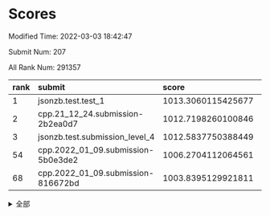# Scores

Modified Time: 2022-03-03 18:42:47

Submit Num: 207

All Rank Num: 291357

| rank |               submit               |       score        |       sigma        | pk_num |
| :--- | :--------------------------------- | :----------------- | :----------------- | :----- |
| 1    | jsonzb.test.test_1                 | 1013.3060115425677 | 0.8063904773277568 | 5632   |
| 2    | cpp.21_12_24.submission-2b2ea0d7   | 1012.7198260100846 | 0.7784053061205672 | 5629   |
| 3    | jsonzb.test.submission_level_4     | 1012.5837750388449 | 0.7966460752902434 | 5629   |
| 54   | cpp.2022_01_09.submission-5b0e3de2 | 1006.2704112064561 | 0.7270487496294857 | 5632   |
| 68   | cpp.2022_01_09.submission-816672bd | 1003.8395129921811 | 0.7254274503269835 | 5631   |


<details>
<summary>全部</summary>

| rank |                 submit                 |       score        |       sigma        | pk_num |
| :--- | :------------------------------------- | :----------------- | :----------------- | :----- |
| 1    | jsonzb.test.test_1                     | 1013.3060115425677 | 0.8063904773277568 | 5632   |
| 2    | cpp.21_12_24.submission-2b2ea0d7       | 1012.7198260100846 | 0.7784053061205672 | 5629   |
| 3    | jsonzb.test.submission_level_4         | 1012.5837750388449 | 0.7966460752902434 | 5629   |
| 4    | gobigger.level_3.submission_level_3_43 | 1011.4659229970991 | 0.7743231461671114 | 5636   |
| 5    | gobigger.level_3.submission_level_3_10 | 1011.451506550135  | 0.76177833132171   | 5627   |
| 6    | gobigger.level_3.submission_level_3_26 | 1011.3526394121866 | 0.772923978916318  | 5631   |
| 7    | gobigger.level_3.submission_level_3_42 | 1011.3382902633273 | 0.7773286694260138 | 5630   |
| 8    | gobigger.level_3.submission_level_3_11 | 1011.2350190844342 | 0.7697841383783218 | 5627   |
| 9    | gobigger.level_3.submission_level_3_7  | 1010.8480161334239 | 0.763452254159416  | 5629   |
| 10   | gobigger.level_3.submission_level_3_0  | 1010.8447820768598 | 0.7794123133977797 | 5631   |
| 11   | gobigger.level_3.submission_level_3_29 | 1010.7799448002646 | 0.7539034699231989 | 5630   |
| 12   | gobigger.level_3.submission_level_3_39 | 1010.7224204678806 | 0.7470521408072978 | 5632   |
| 13   | gobigger.level_3.submission_level_3_47 | 1010.613833950093  | 0.766705589415281  | 5630   |
| 14   | gobigger.level_3.submission_level_3_36 | 1010.6086030645499 | 0.774848710219736  | 5634   |
| 15   | gobigger.level_3.submission_level_3_20 | 1010.5842752982006 | 0.7752171828687289 | 5633   |
| 16   | gobigger.level_3.submission_level_3_35 | 1010.5793245907203 | 0.7750555275752881 | 5631   |
| 17   | gobigger.level_3.submission_level_3_6  | 1010.4797890958398 | 0.7396462326148362 | 5634   |
| 18   | gobigger.level_3.submission_level_3_19 | 1010.4679251315521 | 0.750514076806338  | 5631   |
| 19   | gobigger.level_3.submission_level_3_15 | 1010.4375058617206 | 0.7650684219984539 | 5624   |
| 20   | gobigger.level_3.submission_level_3_4  | 1010.4174484955487 | 0.7479578188849267 | 5627   |
| 21   | gobigger.level_3.submission_level_3_5  | 1010.3835383083224 | 0.7682472405590308 | 5628   |
| 22   | gobigger.level_3.submission_level_3_49 | 1010.362393652318  | 0.7551556313606177 | 5631   |
| 23   | gobigger.level_3.submission_level_3_3  | 1010.3112758507731 | 0.7718273641638671 | 5629   |
| 24   | gobigger.level_3.submission_level_3_25 | 1010.2830500565832 | 0.7558380472599894 | 5633   |
| 25   | gobigger.level_3.submission_level_3_33 | 1010.2504984610008 | 0.7576441526554811 | 5634   |
| 26   | gobigger.level_3.submission_level_3_38 | 1010.2462783156091 | 0.753667873813383  | 5636   |
| 27   | gobigger.level_3.submission_level_3_30 | 1010.2042986943842 | 0.7654860051824095 | 5629   |
| 28   | gobigger.level_3.submission_level_3_13 | 1010.1946953225349 | 0.7776566760595547 | 5622   |
| 29   | gobigger.level_3.submission_level_3_16 | 1010.1706737118548 | 0.7442728725702507 | 5630   |
| 30   | gobigger.level_3.submission_level_3_14 | 1010.1063580952995 | 0.7685054903657722 | 5632   |
| 31   | gobigger.level_3.submission_level_3_18 | 1009.9816975604565 | 0.7483222674850536 | 5630   |
| 32   | gobigger.level_3.submission_level_3_31 | 1009.9651185024111 | 0.7454822340859191 | 5629   |
| 33   | gobigger.level_3.submission_level_3_40 | 1009.9552702177627 | 0.7707001558654157 | 5635   |
| 34   | gobigger.level_3.submission_level_3_23 | 1009.8751567011476 | 0.7607058993737128 | 5626   |
| 35   | gobigger.level_3.submission_level_3_27 | 1009.8594294775395 | 0.7467167855121568 | 5629   |
| 36   | gobigger.level_3.submission_level_3_22 | 1009.8524099225824 | 0.7485126959799543 | 5631   |
| 37   | gobigger.level_3.submission_level_3_17 | 1009.7750048101475 | 0.7708265051109638 | 5634   |
| 38   | gobigger.level_3.submission_level_3_44 | 1009.7223829297109 | 0.7676767990157365 | 5634   |
| 39   | gobigger.level_3.submission_level_3_1  | 1009.6781488693664 | 0.7722519136380622 | 5626   |
| 40   | gobigger.level_3.submission_level_3_8  | 1009.4709035940134 | 0.753743331309164  | 5627   |
| 41   | gobigger.level_3.submission_level_3_45 | 1009.4353559528196 | 0.7470267004661584 | 5632   |
| 42   | gobigger.level_3.submission_level_3_32 | 1009.3982640585347 | 0.7519782587819963 | 5632   |
| 43   | gobigger.level_3.submission_level_3_12 | 1009.3965250365449 | 0.7462080951704099 | 5629   |
| 44   | gobigger.level_3.submission_level_3_28 | 1009.3882226415833 | 0.7552712074837252 | 5633   |
| 45   | gobigger.level_3.submission_level_3_34 | 1009.3710962364978 | 0.7400838975718258 | 5630   |
| 46   | gobigger.level_3.submission_level_3_2  | 1009.2715860959487 | 0.762997905038575  | 5631   |
| 47   | gobigger.level_3.submission_level_3_46 | 1009.1680465532759 | 0.769757003220264  | 5629   |
| 48   | gobigger.level_3.submission_level_3_9  | 1008.9767861925001 | 0.7841980704086225 | 5628   |
| 49   | gobigger.level_3.submission_level_3_21 | 1008.938052332384  | 0.7429081123733793 | 5629   |
| 50   | gobigger.level_3.submission_level_3_37 | 1008.9121376043993 | 0.7490898234005479 | 5634   |
| 51   | gobigger.level_3.submission_level_3_48 | 1008.8094720529584 | 0.7492061095265216 | 5632   |
| 52   | gobigger.level_3.submission_level_3_41 | 1008.7093091752777 | 0.7517368265030933 | 5626   |
| 53   | gobigger.level_3.submission_level_3_24 | 1008.2540825725896 | 0.7369829025804571 | 5629   |
| 54   | cpp.2022_01_09.submission-5b0e3de2     | 1006.2704112064561 | 0.7270487496294857 | 5632   |
| 55   | gobigger.level_1.submission_level_1_31 | 1004.5495208073834 | 0.7293923003884482 | 5632   |
| 56   | gobigger.level_1.submission_level_1_49 | 1004.5118147117025 | 0.7329048676012624 | 5630   |
| 57   | gobigger.level_1.submission_level_1_21 | 1004.3973235529171 | 0.7181915504247692 | 5630   |
| 58   | gobigger.level_1.submission_level_1_12 | 1004.3870021755429 | 0.7216306123843353 | 5629   |
| 59   | gobigger.level_1.submission_level_1_26 | 1004.3851220346378 | 0.7199410719958372 | 5634   |
| 60   | gobigger.level_1.submission_level_1_6  | 1004.3209175123807 | 0.7318322823237674 | 5629   |
| 61   | gobigger.level_1.submission_level_1_28 | 1004.2123611296786 | 0.722244861657159  | 5629   |
| 62   | gobigger.level_1.submission_level_1_3  | 1004.1758691832055 | 0.711740149504417  | 5635   |
| 63   | gobigger.level_1.submission_level_1_41 | 1004.0014640983381 | 0.7177690152808325 | 5631   |
| 64   | gobigger.level_1.submission_level_1_4  | 1003.9413340478549 | 0.7036533966560159 | 5631   |
| 65   | gobigger.level_1.submission_level_1_24 | 1003.9391754946878 | 0.7136951143783208 | 5632   |
| 66   | gobigger.level_1.submission_level_1_16 | 1003.8587097202502 | 0.7209515992230756 | 5629   |
| 67   | gobigger.level_1.submission_level_1_42 | 1003.8585508828108 | 0.7203140573859371 | 5631   |
| 68   | cpp.2022_01_09.submission-816672bd     | 1003.8395129921811 | 0.7254274503269835 | 5631   |
| 69   | gobigger.level_1.submission_level_1_18 | 1003.7935293832253 | 0.725857702818786  | 5628   |
| 70   | gobigger.level_1.submission_level_1_20 | 1003.7514946360079 | 0.718604475341795  | 5627   |
| 71   | gobigger.level_1.submission_level_1_48 | 1003.7090256954923 | 0.7162726188113804 | 5633   |
| 72   | gobigger.level_1.submission_level_1_34 | 1003.6714405617143 | 0.7181645477689197 | 5630   |
| 73   | gobigger.level_1.submission_level_1_11 | 1003.6605733635824 | 0.728212482121784  | 5632   |
| 74   | gobigger.level_1.submission_level_1_44 | 1003.6367089700107 | 0.7337411252295762 | 5630   |
| 75   | gobigger.level_1.submission_level_1_8  | 1003.5663593485132 | 0.7155914425396765 | 5628   |
| 76   | gobigger.level_1.submission_level_1_47 | 1003.4477128456865 | 0.7221231358625501 | 5627   |
| 77   | gobigger.level_1.submission_level_1_39 | 1003.3937370835728 | 0.7231860783441058 | 5635   |
| 78   | gobigger.level_1.submission_level_1_38 | 1003.3709936191198 | 0.7134182357371425 | 5631   |
| 79   | gobigger.level_1.submission_level_1_0  | 1003.3621373414159 | 0.7253109823944486 | 5625   |
| 80   | gobigger.level_1.submission_level_1_23 | 1003.3572701474408 | 0.7150629039540791 | 5628   |
| 81   | gobigger.level_1.submission_level_1_40 | 1003.2769075975951 | 0.7165577937685603 | 5632   |
| 82   | gobigger.level_1.submission_level_1_7  | 1003.2179980854739 | 0.7175530502539338 | 5630   |
| 83   | gobigger.level_1.submission_level_1_13 | 1003.2103951875383 | 0.7214288752188347 | 5632   |
| 84   | gobigger.level_1.submission_level_1_25 | 1003.2036881212919 | 0.7189438700018882 | 5627   |
| 85   | gobigger.level_1.submission_level_1_45 | 1003.1012399502006 | 0.7181760528407927 | 5631   |
| 86   | gobigger.level_1.submission_level_1_15 | 1002.9785959546026 | 0.7213905226401267 | 5627   |
| 87   | gobigger.level_1.submission_level_1_1  | 1002.9606687328317 | 0.7179381181698323 | 5629   |
| 88   | gobigger.level_1.submission_level_1_17 | 1002.9280174180085 | 0.722051573269495  | 5634   |
| 89   | gobigger.level_1.submission_level_1_35 | 1002.8877236928819 | 0.7069080927506651 | 5632   |
| 90   | gobigger.level_1.submission_level_1_9  | 1002.7821070142168 | 0.7098009123278249 | 5630   |
| 91   | gobigger.level_1.submission_level_1_43 | 1002.7743463534633 | 0.7159310470348331 | 5629   |
| 92   | gobigger.level_1.submission_level_1_36 | 1002.7430536850011 | 0.7282219418438104 | 5628   |
| 93   | gobigger.level_1.submission_level_1_2  | 1002.7175477168827 | 0.7158874092908861 | 5631   |
| 94   | gobigger.level_1.submission_level_1_19 | 1002.7097993874432 | 0.7436362955997832 | 5628   |
| 95   | gobigger.level_1.submission_level_1_33 | 1002.6888728251516 | 0.7210417715167259 | 5633   |
| 96   | gobigger.level_1.submission_level_1_27 | 1002.6728985137336 | 0.7193229360142853 | 5632   |
| 97   | gobigger.level_1.submission_level_1_14 | 1002.549789076509  | 0.7176535446404051 | 5626   |
| 98   | gobigger.level_1.submission_level_1_5  | 1002.502635552526  | 0.7090437126177176 | 5628   |
| 99   | gobigger.level_1.submission_level_1_22 | 1002.4951733554547 | 0.7086410859161558 | 5626   |
| 100  | gobigger.level_1.submission_level_1_10 | 1002.3723974534208 | 0.7172513739547501 | 5628   |
| 101  | gobigger.level_1.submission_level_1_30 | 1002.2921239608814 | 0.7151301122916481 | 5631   |
| 102  | gobigger.level_1.submission_level_1_46 | 1002.2204759956851 | 0.7172245249330226 | 5630   |
| 103  | gobigger.level_1.submission_level_1_29 | 1002.1466695837499 | 0.7151852182375236 | 5633   |
| 104  | gobigger.level_1.submission_level_1_37 | 1001.9403553548415 | 0.7248692505350383 | 5632   |
| 105  | gobigger.level_1.submission_level_1_32 | 1001.7025299767299 | 0.7093368500313085 | 5622   |
| 106  | gobigger.random.submission_random_9    | 997.1412928959415  | 0.7155885265137575 | 5630   |
| 107  | gobigger.random.submission_random_43   | 997.0607660167791  | 0.7051041688209757 | 5629   |
| 108  | gobigger.random.submission_random_35   | 996.8910552898287  | 0.7129733636559247 | 5631   |
| 109  | gobigger.random.submission_random_17   | 996.8425109312903  | 0.7157929583027659 | 5626   |
| 110  | gobigger.random.submission_random_38   | 996.8354961007736  | 0.7120286580848642 | 5631   |
| 111  | gobigger.random.submission_random_28   | 996.8050307520621  | 0.7169759854766181 | 5628   |
| 112  | gobigger.random.submission_random_37   | 996.5759916146073  | 0.7073581740709735 | 5632   |
| 113  | gobigger.random.submission_random_48   | 996.5668385833789  | 0.7056549692267556 | 5632   |
| 114  | gobigger.random.submission_random_26   | 996.4848058691782  | 0.6954035478039203 | 5630   |
| 115  | gobigger.random.submission_random_19   | 996.4646872286266  | 0.7056561069441788 | 5630   |
| 116  | gobigger.random.submission_random_27   | 996.3139841873099  | 0.7017790837106324 | 5634   |
| 117  | gobigger.random.submission_random_25   | 996.3075530370031  | 0.7132322373473302 | 5630   |
| 118  | gobigger.random.submission_random_13   | 996.2736167703795  | 0.7162946335621176 | 5631   |
| 119  | gobigger.random.submission_random_32   | 996.2589117301816  | 0.71758329576579   | 5631   |
| 120  | gobigger.random.submission_random_8    | 996.2380288860735  | 0.7132566152943257 | 5631   |
| 121  | gobigger.random.submission_random_5    | 996.2240300196914  | 0.7151133343285242 | 5631   |
| 122  | gobigger.random.submission_random_10   | 996.0784308697594  | 0.7030830666524691 | 5630   |
| 123  | gobigger.random.submission_random_12   | 996.0691500968662  | 0.7001106988023581 | 5631   |
| 124  | gobigger.random.submission_random_14   | 995.8918904063914  | 0.7053081501352848 | 5625   |
| 125  | gobigger.random.submission_random_40   | 995.8610325105648  | 0.7045069543950963 | 5632   |
| 126  | gobigger.random.submission_random_1    | 995.8300380608201  | 0.7107668038284547 | 5626   |
| 127  | gobigger.random.submission_random_4    | 995.8204757089669  | 0.7102784484297107 | 5631   |
| 128  | gobigger.random.submission_random_11   | 995.8071433259105  | 0.7064971568844318 | 5628   |
| 129  | gobigger.random.submission_random_22   | 995.7963593836416  | 0.7325419597700791 | 5631   |
| 130  | gobigger.random.submission_random_31   | 995.787391684349   | 0.7093247306698983 | 5630   |
| 131  | gobigger.random.submission_random_33   | 995.7614017558276  | 0.6975485066050545 | 5633   |
| 132  | gobigger.random.submission_random_6    | 995.757474697723   | 0.7174609727527501 | 5632   |
| 133  | gobigger.random.submission_random_41   | 995.7095118479358  | 0.7234001575759936 | 5634   |
| 134  | gobigger.random.submission_random_49   | 995.706434918442   | 0.7210215908363324 | 5630   |
| 135  | gobigger.random.submission_random_30   | 995.7026678118439  | 0.7200455116325504 | 5629   |
| 136  | gobigger.random.submission_random_44   | 995.7025837510179  | 0.722279872533805  | 5624   |
| 137  | gobigger.random.submission_random_0    | 995.6812329645829  | 0.7099309333009626 | 5633   |
| 138  | gobigger.random.submission_random_21   | 995.5499887977859  | 0.7160982793268862 | 5631   |
| 139  | gobigger.random.submission_random_2    | 995.538413326808   | 0.711059313316235  | 5639   |
| 140  | gobigger.random.submission_random_18   | 995.4885974788297  | 0.7154809003632925 | 5628   |
| 141  | gobigger.random.submission_random_16   | 995.4122409825491  | 0.7018350940984972 | 5629   |
| 142  | gobigger.random.submission_random_3    | 995.3897166299661  | 0.7027085835408787 | 5627   |
| 143  | gobigger.random.submission_random_42   | 995.3711594533047  | 0.7059374516309203 | 5627   |
| 144  | gobigger.random.submission_random_20   | 995.3592873928242  | 0.7122489687418622 | 5628   |
| 145  | gobigger.random.submission_random_15   | 995.3375072535566  | 0.7046304992890113 | 5631   |
| 146  | gobigger.random.submission_random_7    | 995.2979459777774  | 0.715509826501411  | 5630   |
| 147  | gobigger.random.submission_random_46   | 995.2826647089738  | 0.7038263354543515 | 5630   |
| 148  | gobigger.random.submission_random_45   | 995.2449463540067  | 0.7196787580003716 | 5630   |
| 149  | gobigger.random.submission_random_36   | 995.2160618261055  | 0.7392005138601052 | 5635   |
| 150  | gobigger.random.submission_random_47   | 995.2114566246511  | 0.7122633404316137 | 5626   |
| 151  | gobigger.random.submission_random_39   | 995.1972309914757  | 0.7207084949424035 | 5630   |
| 152  | gobigger.random.submission_random_24   | 995.1584711607479  | 0.7313735731896822 | 5627   |
| 153  | gobigger.random.submission_random_29   | 995.0287950601303  | 0.7055181227395155 | 5629   |
| 154  | gobigger.random.submission_random_23   | 994.9014202851745  | 0.696266029486658  | 5626   |
| 155  | gobigger.level_2.submission_level_2_45 | 994.7873699810377  | 0.7224684766305316 | 5633   |
| 156  | gobigger.random.submission_random_34   | 994.6547957238428  | 0.7157071194278023 | 5630   |
| 157  | gobigger.level_2.submission_level_2_0  | 994.2613228043857  | 0.7336977019894707 | 5629   |
| 158  | gobigger.level_2.submission_level_2_15 | 994.1778048469965  | 0.7273556772192693 | 5629   |
| 159  | gobigger.level_2.submission_level_2_28 | 993.8327158807543  | 0.7370913525422673 | 5635   |
| 160  | gobigger.level_2.submission_level_2_37 | 993.7889449831513  | 0.7349249355350231 | 5632   |
| 161  | gobigger.level_2.submission_level_2_19 | 993.5324036541143  | 0.7280265434259535 | 5639   |
| 162  | gobigger.level_2.submission_level_2_24 | 993.3141930695299  | 0.733230131510774  | 5631   |
| 163  | gobigger.level_2.submission_level_2_17 | 993.0442679908089  | 0.7310038514268024 | 5629   |
| 164  | gobigger.level_2.submission_level_2_29 | 992.8170155650116  | 0.7412926359337185 | 5631   |
| 165  | gobigger.level_2.submission_level_2_12 | 992.8069967845249  | 0.7318960902120152 | 5630   |
| 166  | gobigger.level_2.submission_level_2_11 | 992.7807051007308  | 0.7380641407524311 | 5634   |
| 167  | gobigger.level_2.submission_level_2_18 | 992.7652246952405  | 0.7252547544273301 | 5627   |
| 168  | gobigger.level_2.submission_level_2_27 | 992.707876622962   | 0.7288955875110579 | 5632   |
| 169  | gobigger.level_2.submission_level_2_3  | 992.7017595670746  | 0.7382418856925875 | 5627   |
| 170  | gobigger.level_2.submission_level_2_36 | 992.5358979913938  | 0.7372605423412174 | 5634   |
| 171  | gobigger.level_2.submission_level_2_16 | 992.4428878176778  | 0.7358874542019883 | 5632   |
| 172  | gobigger.level_2.submission_level_2_40 | 992.380599307847   | 0.7350392532763182 | 5634   |
| 173  | gobigger.level_2.submission_level_2_2  | 992.3552558071752  | 0.7416837714502481 | 5630   |
| 174  | gobigger.level_2.submission_level_2_21 | 992.3453287490421  | 0.7588655953093435 | 5629   |
| 175  | gobigger.level_2.submission_level_2_13 | 992.2989515449585  | 0.7587639033940906 | 5628   |
| 176  | gobigger.level_2.submission_level_2_49 | 992.2733289644948  | 0.7430906172966789 | 5631   |
| 177  | gobigger.level_2.submission_level_2_25 | 992.2369523800968  | 0.7540132772406943 | 5628   |
| 178  | gobigger.level_2.submission_level_2_30 | 992.1206723402672  | 0.7287927441602818 | 5624   |
| 179  | gobigger.level_2.submission_level_2_1  | 992.1058501881967  | 0.7483656198065177 | 5632   |
| 180  | gobigger.level_2.submission_level_2_26 | 992.0924868778761  | 0.7614614576991908 | 5626   |
| 181  | gobigger.level_2.submission_level_2_31 | 992.0556672873588  | 0.7452980827914008 | 5629   |
| 182  | gobigger.level_2.submission_level_2_38 | 992.0151534687276  | 0.7375127060634775 | 5624   |
| 183  | gobigger.level_2.submission_level_2_39 | 992.0014122605606  | 0.7578469383518228 | 5633   |
| 184  | gobigger.level_2.submission_level_2_35 | 991.9948667576406  | 0.7631481295682163 | 5626   |
| 185  | gobigger.level_2.submission_level_2_22 | 991.8094115499651  | 0.7609525039084847 | 5634   |
| 186  | gobigger.level_2.submission_level_2_42 | 991.769382931123   | 0.7563155143899409 | 5626   |
| 187  | gobigger.level_2.submission_level_2_41 | 991.766750968542   | 0.7555394536249439 | 5633   |
| 188  | gobigger.level_2.submission_level_2_14 | 991.7129521069993  | 0.7409860695927573 | 5629   |
| 189  | gobigger.level_2.submission_level_2_4  | 991.4492688196466  | 0.7571729851636388 | 5633   |
| 190  | gobigger.level_2.submission_level_2_9  | 991.4404503835264  | 0.7519821814990905 | 5623   |
| 191  | gobigger.level_2.submission_level_2_8  | 991.4075972763161  | 0.7422112006812849 | 5627   |
| 192  | gobigger.level_2.submission_level_2_7  | 991.3927013498214  | 0.7582191702845514 | 5626   |
| 193  | gobigger.level_2.submission_level_2_33 | 991.326423362703   | 0.7595699825882783 | 5631   |
| 194  | gobigger.level_2.submission_level_2_5  | 991.2506129782615  | 0.7639760469403778 | 5634   |
| 195  | gobigger.level_2.submission_level_2_44 | 991.0687945066734  | 0.7512117452439417 | 5625   |
| 196  | gobigger.level_2.submission_level_2_32 | 991.0512319685703  | 0.7553181560089577 | 5633   |
| 197  | gobigger.level_2.submission_level_2_48 | 991.0258644752854  | 0.756004493899065  | 5635   |
| 198  | gobigger.level_2.submission_level_2_23 | 990.9697155165671  | 0.7450012495930735 | 5627   |
| 199  | gobigger.level_2.submission_level_2_20 | 990.8725618261795  | 0.7656428703337118 | 5631   |
| 200  | gobigger.level_2.submission_level_2_46 | 990.8124702173983  | 0.7482248002210513 | 5630   |
| 201  | gobigger.level_2.submission_level_2_34 | 990.8064879710485  | 0.7689409361954735 | 5631   |
| 202  | gobigger.level_2.submission_level_2_10 | 990.4739324030639  | 0.7857462738462525 | 5630   |
| 203  | gobigger.level_2.submission_level_2_43 | 990.3822383793773  | 0.7647599091975742 | 5631   |
| 204  | gobigger.level_2.submission_level_2_6  | 990.1786929617356  | 0.7530465944481461 | 5623   |
| 205  | gobigger.level_2.submission_level_2_47 | 989.9119517652612  | 0.7716913486967998 | 5633   |
| 206  | gobigger.none.submission_none_0        | 978.7955173915782  | 1.1763044440172068 | 5632   |
| 207  | gobigger.none.submission_none_1        | 976.3649840924517  | 1.5055444993479363 | 5631   |

</details>